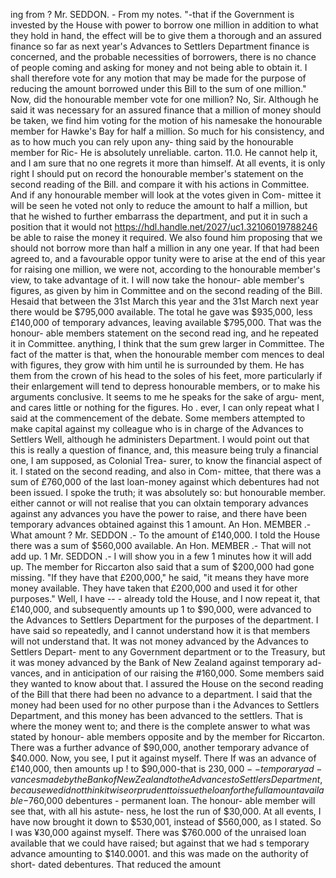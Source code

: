 ing from ? Mr. SEDDON. - From my notes. "-that if the Government is invested by the House with power to borrow one million in addition to what they hold in hand, the effect will be to give them a thorough and an assured finance so far as next year's Advances to Settlers Department finance is concerned, and the probable necessities of borrowers, there is no chance of people coming and asking for money and not being able to obtain it. I shall therefore vote for any motion that may be made for the purpose of reducing the amount borrowed under this Bill to the sum of one million." Now, did the honourable member vote for one million? No, Sir. Although he said it was necessary for an assured finance that a million of money should be taken, we find him voting for the motion of his namesake the honourable member for Hawke's Bay for half a million. So much for his consistency, and as to how much you can rely upon any- thing said by the honourable member for Ric- He is absolutely unreliable. carton. 11.0. He cannot help it, and I am sure that no one regrets it more than himself. At all events, it is only right I should put on record the honourable member's statement on the second reading of the Bill. and compare it with his actions in Committee. And if any honourable member will look at the votes given in Com- mittee it will be seen he voted not only to reduce the amount to half a million, but that he wished to further embarrass the department, and put it in such a position that it would not https://hdl.handle.net/2027/uc1.32106019788246 be able to raise the money it required. We also found him proposing that we should not borrow more than half a million in any one year. If that had been agreed to, and a favourable oppor tunity were to arise at the end of this year for raising one million, we were not, according to the honourable member's view, to take advantage of it. I will now take the honour- able member's figures, as given by him in Committee and on the second reading of the Bill. Hesaid that between the 31st March this year and the 31st March next year there would be $795,000 available. The total he gave was $935,000, less £140,000 of temporary advances, leaving available $795,000. That was the honour- able members statement on the second read ing, and he repeated it in Committee. anything, I think that the sum grew larger in Committee. The fact of the matter is that, when the honourable member com mences to deal with figures, they grow with him until he is surrounded by them. He has them from the crown of his head to the soles of his feet, more particularly if their enlargement will tend to depress honourable members, or to make his arguments conclusive. It seems to me he speaks for the sake of argu- ment, and cares little or nothing for the figures. Ho . ever, I can only repeat what I said at the commencement of the debate. Some members attempted to make capital against my colleague who is in charge of the Advances to Settlers Well, although he administers Department. I would point out that this is really a question of finance, and, this measure being truly a financial one, I am supposed, as Colonial Trea- <!-- PageHeader="\--" --> surer, to know the financial aspect of it. I stated on the second reading, and also in Com- mittee, that there was a sum of £760,000 of the last loan-money against which debentures had not been issued. I spoke the truth; it was absolutely so: but honourable member. either <!-- PageHeader="1" --> cannot or will not realise that you can olxtain temporary advances against any advances you have the power to raise, and there have been temporary advances obtained against this 1 amount. An Hon. MEMBER .- What amount ? Mr. SEDDON .- To the amount of £140,000. I told the House there was a sum of $560,000 available. An Hon. MEMBER .- That will not add up. 1 Mr. SEDDON .- I will show you in a few 1 minutes how it will add up. The member for Riccarton also said that a sum of $200,000 had gone missing. "If they have that £200,000," he said, "it means they have more money available. They have taken that £200,000 and used it for other purposes." Well, I have \-- - already told the House, and I now repeat it, that £140,000, and subsequently amounts up 1 to $90,000, were advanced to the Advances to Settlers Department for the purposes of the department. I have said so repeatedly, and I cannot understand how it is that members will not understand that. It was not money advanced by the Advances to Settlers Depart- ment to any Government department or to the Treasury, but it was money advanced by the <!-- PageHeader="1" --> Bank of New Zealand against temporary ad- vances, and in anticipation of our raising the #160,000. Some members said they wanted to know about that. I assured the House on the second reading of the Bill that there had been no advance to a department. I said that the money had been used for no other purpose than i the Advances to Settlers Department, and this money has been advanced to the settlers. That is where the money went to; and there is the complete answer to what was stated by honour- able members opposite and by the member for Riccarton. There was a further advance of $90,000, another temporary advance of $40.000. Now, you see, I put it against myself. There If was an advance of £140,000, then amounts up ! to $90,000-that is $230,000 -- temporary ad- vances made by the Bank of New Zealand to the Advances to Settlers Department, because we did not think it wise or prudent to issue the loan for the full amount available-$760,000 debentures - permanent loan. The honour- able member will see that, with all his astute- ness, he lost the run of $30,000. At all events, I have now brought it down to $530,001, instead of $560,000, as I stated. So I was ¥30,000 against myself. There was $760.000 of the unraised loan available that we could have raised; but against that we had s temporary advance amounting to $140.0001. and this was made on the authority of short- dated debentures. That reduced the amount 